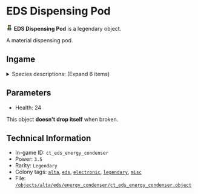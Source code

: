 # EDS Dispensing Pod

<img src="https://raw.githubusercontent.com/Ceterai/Enternia/main/objects/alta/eds/energy_condenser/icon.png" alt="EDS Dispensing Pod icon" loading="lazy" height=16px width="auto" /> **EDS Dispensing Pod** is a legendary object.

A material dispensing pod.

## Ingame

<details markdown="1"><summary>Species descriptions: (Expand 6 items)</summary>

- Apex: This pod dispenses materials for crafting.
- Avian: Free crafting materials. Nice.
- Floran: Machine ssspit crafting items at Floran.
- Glitch: Wonder. A machine that gives materials for free!
- Human: This is like a gashapon machine, but useful!
- Hylotl: A pod that supplies basic materials.

</details>

## Parameters

- Health: 24

This object **doesn't drop itself** when broken.

## Technical Information

- In-game ID: `ct_eds_energy_condenser`
- Power: `3.5`
- Rarity: `Legendary`
- Colony tags: [`alta`](https://ceterai.github.io/MyEnternia/Wiki/Tags/Alta), [`eds`](https://ceterai.github.io/MyEnternia/Wiki/Tags/Eds), [`electronic`](https://ceterai.github.io/MyEnternia/Wiki/Tags/Electronic), [`legendary`](https://ceterai.github.io/MyEnternia/Wiki/Tags/Legendary), [`misc`](https://ceterai.github.io/MyEnternia/Wiki/Tags/Misc)
- File: [`/objects/alta/eds/energy_condenser/ct_eds_energy_condenser.object`](https://github.com/Ceterai/Enternia/blob/main/objects/alta/eds/energy_condenser/ct_eds_energy_condenser.object)
